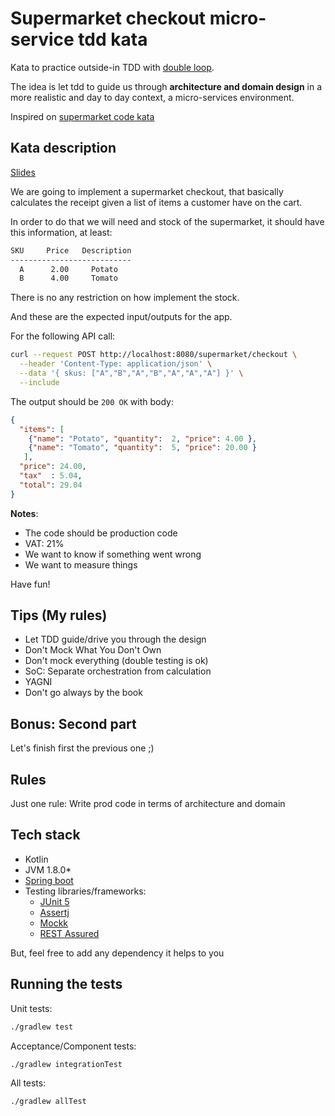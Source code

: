 # Supermarket checkout micro-service tdd kata

Kata to practice outside-in TDD with [double loop](http://coding-is-like-cooking.info/2013/04/outside-in-development-with-double-loop-tdd/). 

The idea is let tdd to guide us through **architecture and domain design** in a more realistic and day to day context, a
 micro-services environment.

Inspired on [supermarket code kata](http://codekata.com/kata/kata01-supermarket-pricing/)

## Kata description

[Slides](https://slides.com/albertllousasortiz-1/supermarket-checkout-kata)

We are going to implement a supermarket checkout, that basically calculates the receipt given a list of items a customer
 have on the cart.
   
In order to do that we will need and stock of the supermarket, it should have this information, at least:

```bash
SKU     Price   Description 
---------------------------
  A      2.00     Potato 
  B      4.00     Tomato
```

There is no any restriction on how implement the stock. 

And these are the expected input/outputs for the app.

For the following API call:

```bash
curl --request POST http://localhost:8080/supermarket/checkout \
  --header 'Content-Type: application/json' \
  --data '{ skus: ["A","B","A","B","A","A","A"] }' \
  --include
```

The output should be `200 OK` with body:

```json
{
  "items": [ 
    {"name": "Potato", "quantity":  2, "price": 4.00 }, 
    {"name": "Tomato", "quantity":  5, "price": 20.00 } 
   ],
  "price": 24.00,
  "tax"  : 5.04,
  "total": 29.04
}
```

**Notes**: 
* The code should be production code
* VAT: 21%
* We want to know if something went wrong
* We want to measure things

Have fun!

## Tips (My rules)

* Let TDD guide/drive you through the design
* Don't Mock What You Don't Own
* Don't mock everything (double testing is ok)
* SoC: Separate orchestration from calculation
* YAGNI
* Don't go always by the book


## Bonus: Second part

Let's finish first the previous one ;)

## Rules

Just one rule: Write prod code in terms of architecture and domain

## Tech stack

* Kotlin
* JVM 1.8.0*
* [Spring boot](https://spring.io/projects/spring-boot)
* Testing libraries/frameworks:
    * [JUnit 5](https://junit.org/junit5/docs/current/user-guide/)
    * [Assertj](https://joel-costigliola.github.io/assertj/)
    * [Mockk](https://mockk.io/)
    * [REST Assured](http://rest-assured.io/)
    
But, feel free to add any dependency it helps to you

## Running the tests

Unit tests:
```bash
./gradlew test
```
Acceptance/Component tests:
```bash
./gradlew integrationTest
```
All tests:
```bash
./gradlew allTest
```
